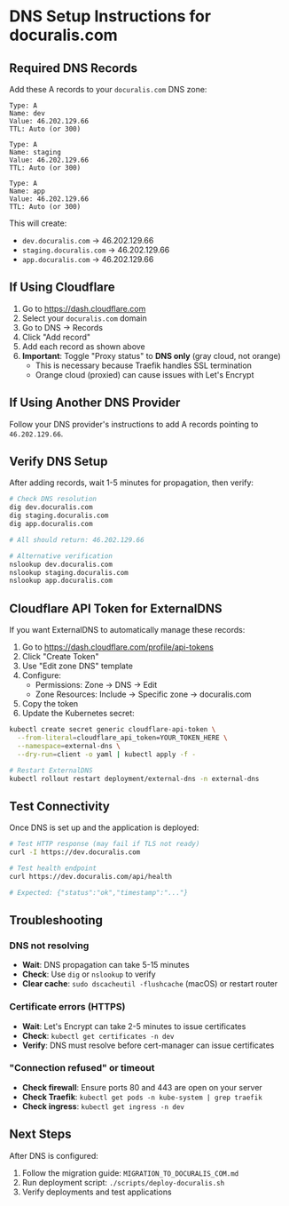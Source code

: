 # DNS Setup Instructions for docuralis.com

## Required DNS Records

Add these A records to your `docuralis.com` DNS zone:

```
Type: A
Name: dev
Value: 46.202.129.66
TTL: Auto (or 300)

Type: A
Name: staging
Value: 46.202.129.66
TTL: Auto (or 300)

Type: A
Name: app
Value: 46.202.129.66
TTL: Auto (or 300)
```

This will create:
- `dev.docuralis.com` → 46.202.129.66
- `staging.docuralis.com` → 46.202.129.66
- `app.docuralis.com` → 46.202.129.66

## If Using Cloudflare

1. Go to https://dash.cloudflare.com
2. Select your `docuralis.com` domain
3. Go to DNS → Records
4. Click "Add record"
5. Add each record as shown above
6. **Important**: Toggle "Proxy status" to **DNS only** (gray cloud, not orange)
   - This is necessary because Traefik handles SSL termination
   - Orange cloud (proxied) can cause issues with Let's Encrypt

## If Using Another DNS Provider

Follow your DNS provider's instructions to add A records pointing to `46.202.129.66`.

## Verify DNS Setup

After adding records, wait 1-5 minutes for propagation, then verify:

```bash
# Check DNS resolution
dig dev.docuralis.com
dig staging.docuralis.com
dig app.docuralis.com

# All should return: 46.202.129.66

# Alternative verification
nslookup dev.docuralis.com
nslookup staging.docuralis.com
nslookup app.docuralis.com
```

## Cloudflare API Token for ExternalDNS

If you want ExternalDNS to automatically manage these records:

1. Go to https://dash.cloudflare.com/profile/api-tokens
2. Click "Create Token"
3. Use "Edit zone DNS" template
4. Configure:
   - Permissions: Zone → DNS → Edit
   - Zone Resources: Include → Specific zone → docuralis.com
5. Copy the token
6. Update the Kubernetes secret:

```bash
kubectl create secret generic cloudflare-api-token \
  --from-literal=cloudflare_api_token=YOUR_TOKEN_HERE \
  --namespace=external-dns \
  --dry-run=client -o yaml | kubectl apply -f -

# Restart ExternalDNS
kubectl rollout restart deployment/external-dns -n external-dns
```

## Test Connectivity

Once DNS is set up and the application is deployed:

```bash
# Test HTTP response (may fail if TLS not ready)
curl -I https://dev.docuralis.com

# Test health endpoint
curl https://dev.docuralis.com/api/health

# Expected: {"status":"ok","timestamp":"..."}
```

## Troubleshooting

### DNS not resolving
- **Wait**: DNS propagation can take 5-15 minutes
- **Check**: Use `dig` or `nslookup` to verify
- **Clear cache**: `sudo dscacheutil -flushcache` (macOS) or restart router

### Certificate errors (HTTPS)
- **Wait**: Let's Encrypt can take 2-5 minutes to issue certificates
- **Check**: `kubectl get certificates -n dev`
- **Verify**: DNS must resolve before cert-manager can issue certificates

### "Connection refused" or timeout
- **Check firewall**: Ensure ports 80 and 443 are open on your server
- **Check Traefik**: `kubectl get pods -n kube-system | grep traefik`
- **Check ingress**: `kubectl get ingress -n dev`

## Next Steps

After DNS is configured:
1. Follow the migration guide: `MIGRATION_TO_DOCURALIS_COM.md`
2. Run deployment script: `./scripts/deploy-docuralis.sh`
3. Verify deployments and test applications
